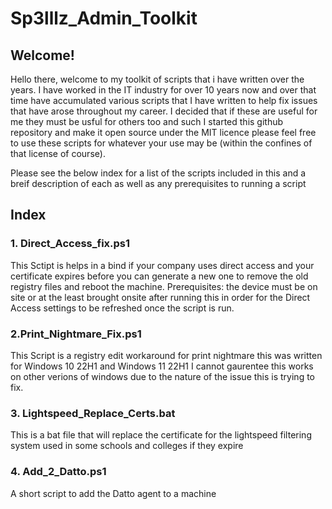 # Sp3lllz_Admin_Toolkit

## Welcome!
Hello there, welcome to my toolkit of scripts that i have written over the years. I have worked in the IT industry for over 10 years now and over that time have accumulated various scripts that I have written to help fix issues that have arose throughout my career. I decided that if these are useful for me they must be usful for others too and such I started this github repository and make it open source under the MIT licence please feel free to use these scripts for whatever your use may be (within the confines of that license of course).

Please see the below index for a list of the scripts included in this and a breif description of each as well as any prerequisites to running a script 

## Index

### 1. Direct_Access_fix.ps1
This Sctipt is helps in a bind if your company uses direct access and your certificate expires before you can generate a new one to remove the old registry files and reboot the machine. Prerequisites: the device must be on site or at the least brought onsite after running this in order for the Direct Access settings to be refreshed once the script is run. 
### 2.Print_Nightmare_Fix.ps1
This Script is a registry edit workaround for print nightmare this was written for Windows 10 22H1 and Windows 11 22H1 I cannot gaurentee this works on other verions of windows due to the nature of the issue this is trying to fix. 
### 3. Lightspeed_Replace_Certs.bat
This is a bat file that will replace the certificate for the lightspeed filtering system used in some schools and colleges if they expire 
### 4. Add_2_Datto.ps1 
A short script to add the Datto agent to a machine 
